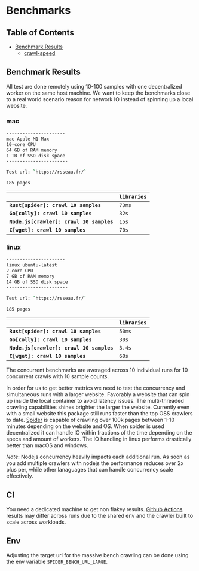 # Benchmarks

## Table of Contents

- [Benchmark Results](#benchmark-results)
  - [crawl-speed](#crawl-speed)

## Benchmark Results

All test are done remotely using 10-100 samples with one decentralized worker on the same host machine. We want to keep the benchmarks close to a real world scenario reason for network IO instead of spinning up a local website.

### mac

```sh
----------------------
mac Apple M1 Max
10-core CPU
64 GB of RAM memory
1 TB of SSD disk space
-----------------------

Test url: `https://rsseau.fr/`

185 pages
```

|                                          | `libraries` |
| :--------------------------------------- | :---------- |
| **`Rust[spider]: crawl 10 samples`**     | `73ms`      |
| **`Go[colly]: crawl 10 samples`**       | `32s`       |
| **`Node.js[crawler]: crawl 10 samples`** | `15s`       |
| **`C[wget]: crawl 10 samples`**          | `70s`       |

### linux

```sh
----------------------
linux ubuntu-latest
2-core CPU
7 GB of RAM memory
14 GB of SSD disk space
-----------------------

Test url: `https://rsseau.fr/`

185 pages
```

|                                          | `libraries` |
| :--------------------------------------- | :---------- |
| **`Rust[spider]: crawl 10 samples`**     | `50ms`      |
| **`Go[colly]: crawl 10 samples`**       | `30s`       |
| **`Node.js[crawler]: crawl 10 samples`** | `3.4s`      |
| **`C[wget]: crawl 10 samples`**          | `60s`       |

The concurrent benchmarks are averaged across 10 individual runs for 10 concurrent crawls with 10 sample counts.

In order for us to get better metrics we need to test the concurrency and simultaneous runs with a larger website. Favorably a website that can spin up inside the local container to avoid latency issues. The multi-threaded crawling capabilities shines brighter the larger the website.
Currently even with a small website this package still runs faster than the top OSS crawlers to date. [Spider](https://github.com/spider-rs/spider/tree/main/spider) is capable of crawling over 100k pages between 1-10 minutes depending on the website and OS. When spider is used decentralized it can handle IO within fractions of the time depending on the specs and amount of workers. The IO handling in linux performs drastically better than macOS and windows.

_Note_: Nodejs concurrency heavily impacts each additional run. As soon as you add multiple crawlers with nodejs the performance reduces over 2x plus per, while other lanaguages that can handle concurrency scale effectively.

## CI

You need a dedicated machine to get non flakey results. [Github Actions](https://github.com/spider-rs/spider/actions) results may differ across runs due to the shared env and the crawler built to scale across workloads.

## Env

Adjusting the target url for the massive bench crawling can be done using the env variable `SPIDER_BENCH_URL_LARGE`.
